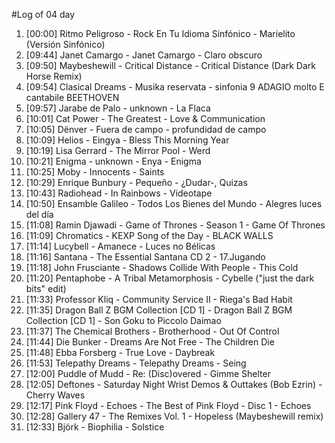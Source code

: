 #Log of 04 day

1. [00:00] Ritmo Peligroso - Rock En Tu Idioma Sinfónico - Marielito (Versión Sinfónico)
1. [09:44] Janet Camargo - Janet Camargo - Claro obscuro
1. [09:50] Maybeshewill - Critical Distance - Critical Distance (Dark Dark Horse Remix)
1. [09:54] Clasical Dreams - Musika reservata - sinfonia 9 ADAGIO molto E cantabile BEETHOVEN
1. [09:57] Jarabe de Palo - unknown - La Flaca
1. [10:01] Cat Power - The Greatest - Love & Communication
1. [10:05] Dënver - Fuera de campo - profundidad de campo
1. [10:09] Helios - Eingya - Bless This Morning Year
1. [10:19] Lisa Gerrard - The Mirror Pool - Werd
1. [10:21] Enigma - unknown - Enya - Enigma
1. [10:25] Moby - Innocents - Saints
1. [10:29] Enrique Bunbury - Pequeño - ¿Dudar-, Quizas
1. [10:43] Radiohead - In Rainbows - Videotape
1. [10:50] Ensamble Galileo - Todos Los Bienes del Mundo - Alegres luces del día
1. [11:08] Ramin Djawadi - Game of Thrones - Season 1 - Game Of Thrones
1. [11:09] Chromatics - KEXP Song of the Day - BLACK WALLS
1. [11:14] Lucybell - Amanece - Luces no Bélicas
1. [11:16] Santana - The Essential Santana CD 2 - 17.Jugando
1. [11:18] John Frusciante - Shadows Collide With People - This Cold
1. [11:20] Pentaphobe - A Tribal Metamorphosis - Cybelle ("just the dark bits" edit)
1. [11:33] Professor Kliq - Community Service II - Riega's Bad Habit
1. [11:35] Dragon Ball Z BGM Collection [CD 1] - Dragon Ball Z BGM Collection [CD 1] - Son Goku to Piccolo Daimao
1. [11:37] The Chemical Brothers - Brotherhood - Out Of Control
1. [11:44] Die Bunker - Dreams Are Not Free - The Children Die
1. [11:48] Ebba Forsberg - True Love - Daybreak
1. [11:53] Telepathy Dreams - Telepathy Dreams - Seing
1. [12:00] Puddle of Mudd - Re: (Disc)overed - Gimme Shelter
1. [12:05] Deftones - Saturday Night Wrist Demos & Outtakes (Bob Ezrin) - Cherry Waves
1. [12:17] Pink Floyd - Echoes - The Best of Pink Floyd - Disc 1 - Echoes
1. [12:28] Gallery 47 - The Remixes Vol. 1 - Hopeless (Maybeshewill remix)
1. [12:33] Björk - Biophilia - Solstice
